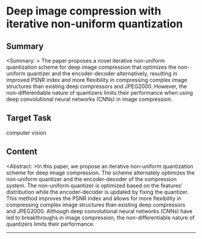 # Deep image compression with iterative non-uniform quantization

## Summary

<Summary: > The paper proposes a novel iterative non-uniform quantization scheme for deep image compression that optimizes the non-uniform quantizer and the encoder-decoder alternatively, resulting in improved PSNR index and more flexibility in compressing complex image structures than existing deep compressors and JPEG2000. However, the non-differentiable nature of quantizers limits their performance when using deep convolutional neural networks (CNNs) in image compression.


## Target Task

computer vision

## Content

<Abstract: >In this paper, we propose an iterative non-uniform quantization scheme for deep image compression. The scheme alternately optimizes the non-uniform quantizer and the encoder-decoder of the compression system. The non-uniform quantizer is optimized based on the features’ distribution while the encoder-decoder is updated by fixing the quantizer. This method improves the PSNR index and allows for more flexibility in compressing complex image structures than existing deep compressors and JPEG2000. Although deep convolutional neural networks (CNNs) have led to breakthroughs in image compression, the non-differentiable nature of quantizers limits their performance.



---


